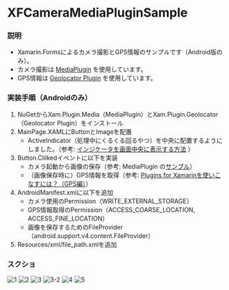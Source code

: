 # XFCameraMediaPluginSample
### 説明
- Xamarin.Formsによるカメラ撮影とGPS情報のサンプルです（Android版のみ）。
- カメラ撮影は [MediaPlugin](https://github.com/jamesmontemagno/MediaPlugin) を使用しています。
- GPS情報は [Geolocator Plugin](https://github.com/jamesmontemagno/Xamarin.Plugins/tree/master/Geolocator) を使用しています。
### 実装手順（Androidのみ）
1. NuGetからXam.Plugin.Media（MediaPlugin）とXam.Plugin.Geolocator（Geolocator Plugin）をインストール
1. MainPage.XAMLにButtonとImageを配置
    - ActiveIndicator（処理中にくるくる回るやつ）を中央に配置するようにしました。（参考: [インジケータを画面中央に表示する方法](http://itblogdsi.blog.fc2.com/blog-entry-193.html) ）
1. Button.Clilkedイベントに以下を実装
    - カメラ起動から画像の保存（参考: MediaPlugin の[サンプル](https://github.com/jamesmontemagno/MediaPlugin/tree/master/samples)）
    - （画像保存時に）GPS情報を取得（参考: [Plugins for Xamarinを使いこなすには？（GPS編）](https://www.buildinsider.net/mobile/xamarintips/0063)）
1. AndroidManifest.xmlに以下を追加
    - カメラ使用のPermission（WRITE_EXTERNAL_STORAGE）
    - GPS情報取得のPermission（ACCESS_COARSE_LOCATION, ACCESS_FINE_LOCATION）
    - 画像を保存するためのFileProvider（android.support.v4.content.FileProvider）
1. Resources/xml/file_path.xmlを追加
### スクショ
![](./assets/1.jpg "1")
![](./assets/2.jpg "2")
![](./assets/3.jpg "3")
![](./assets/3-2.jpg "3-2")
![](./assets/4.jpg "4")
![](./assets/5.jpg "5")
